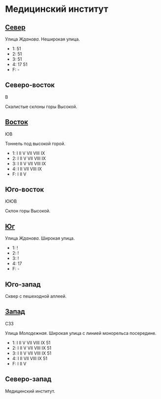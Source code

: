 # Медицинский институт

## [Север](./550065.md)

Улица *Жданова*.
Неширокая улица.

* 1:    51
* 2:    51
* 3:    51
* 4:    17  51
* F:    -

## Северо-восток

В

Скалистые склоны горы Высокой.

## [Восток](./560070.md)

ЮВ

Тоннель под высокой горой.

* 1:    I   II  V   VII VIII    IX
* 2:    I   II  V   VII VIII    IX
* 3:    I   II  V   VII VIII    IX
* 4:    I   II  VII VIII    IX
* F:    I   II  V

## Юго-восток

ЮЮВ

Склон горы Высокой.

## [Юг](./550075.md)

Улица *Жданова*.
Широкая улица.

* 1:    !
* 2:    !
* 3:    !
* 4:    17
* F:    -

## Юго-запад

Сквер с пешеходной аллеей.

## [Запад](./540070.md)

СЗЗ

Улица *Молодежная*.
Широкая улица с линией монорельса посередине.

* 1:    I   II  V   VII VIII    IX  51
* 2:    I   II  V   VII VIII    IX  51
* 3:    I   II  V   VII VIII    IX  51
* 4:    I   II  VII VIII    IX  51
* F:    I   II  V

## Северо-запад

Медицинский институт.
